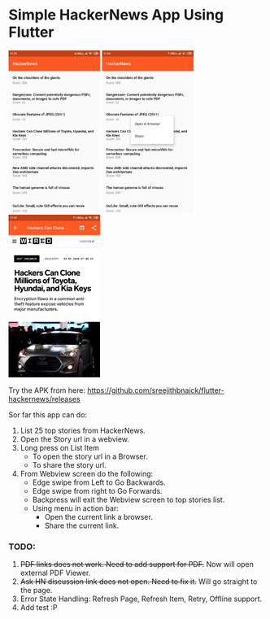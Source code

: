 # Simple HackerNews App Using Flutter

<img src="./images/screen1.jpg" width="180"> <img src="./images/screen2.jpg" width="180"> <img src="./images/screen3.jpg" width="180">

Try the APK from here: https://github.com/sreejithbnaick/flutter-hackernews/releases

Sor far this app can do:

1. List 25 top stories from HackerNews.
2. Open the Story url in a webview.
3. Long press on List Item
    + To open the story url in a Browser.
    + To share the story url.
4. From Webview screen do the following:
    + Edge swipe from Left to Go Backwards.
    + Edge swipe from right to Go Forwards.
    + Backpress will exit the Webview screen to top stories list.
    + Using menu in action bar: 
        + Open the current link a browser.
        + Share the current link.


### TODO:

1. ~~PDF links does not work. Need to add support for PDF.~~ Now will open external PDF Viewer. 
2. ~~Ask HN discussion link does not open. Need to fix it.~~ Will go straight to the page.
3. Error State Handling: Refresh Page, Refresh Item, Retry, Offline support.
3. Add test :P